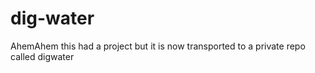 # dig-water
AhemAhem this had a project but it is now transported to a private repo called digwater

